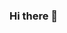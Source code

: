### Hi there 👋

<!--
**SjSorenes/SjSorenes** is a ✨ _special_ ✨ repository because its `README.md` (this file) appears on your GitHub profile.

Here are some ideas to get you started:

- 🔭 I’m currently working on assignments
- 🌱 I’m currently learning JavaScript, CSS, and HTML
- 🤔 I’m looking for help with JavaScript and vacuuming
- 📫 How to reach me: https://www.linkedin.com/in/sophia-jean-s%C3%B8renes-13771a21a/ or email sophiasorenes@gmail.com
- ⚡ Fun fact: I once had a pet lemming for a day 🐹
-->
